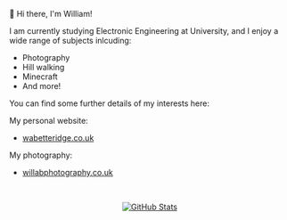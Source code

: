 👋 Hi there, I'm William!

I am currently studying Electronic Engineering at University, and I enjoy a wide range of subjects inlcuding:
- Photography
- Hill walking
- Minecraft
- And more!

You can find some further details of my interests here:

My personal website:
- <a href="https://wabetteridge.co.uk">wabetteridge.co.uk</a>

My photography:
- <a href="https://willabphotography.co.uk">willabphotography.co.uk</a>


<br>

<p align="center">  
  <a href="https://github.com/William-A-B">
    <img alt="GitHub Stats" src="https://github-readme-streak-stats.herokuapp.com?user=zanexGHG&theme=transparent&hide_border=true&border_radius=0"/>
  </a>
</p>
